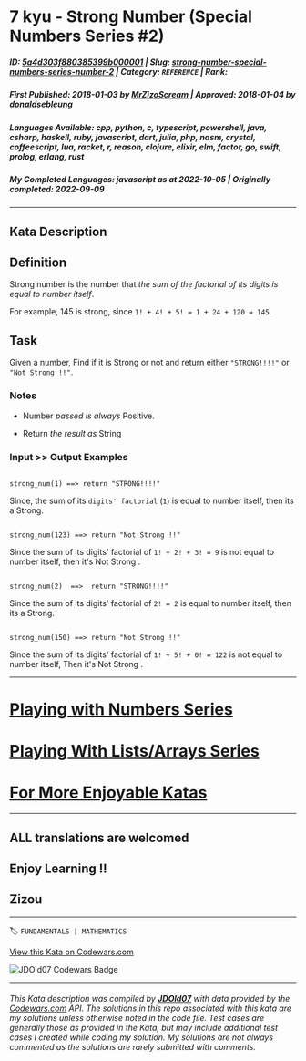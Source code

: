 # 7 kyu - Strong Number (Special Numbers Series #2)  

##### **ID**: [5a4d303f880385399b000001](https://www.codewars.com/kata/5a4d303f880385399b000001) | **Slug**: [strong-number-special-numbers-series-number-2](https://www.codewars.com/kata/5a4d303f880385399b000001) | **Category**: `REFERENCE` | **Rank**: <span style="color:white">7 kyu</span>

##### **First Published**: 2018-01-03 ***by*** [MrZizoScream](https://www.codewars.com/users/MrZizoScream) | **Approved**: 2018-01-04 ***by*** [donaldsebleung](https://www.codewars.com/users/donaldsebleung)

##### **Languages Available**: cpp, python, c, typescript, powershell, java, csharp, haskell, ruby, javascript, dart, julia, php, nasm, crystal, coffeescript, lua, racket, r, reason, clojure, elixir, elm, factor, go, swift, prolog, erlang, rust

##### **My Completed Languages**: javascript ***as at*** 2022-10-05 | **Originally completed**: 2022-09-09

---

## Kata Description


## Definition



Strong number is the number that *the sum of the factorial of its digits is equal to number itself*.



For example, 145 is strong, since `1! + 4! + 5! = 1 + 24 + 120 = 145`.



## Task



Given a number, Find if it is Strong or not and return either `"STRONG!!!!"` or `"Not Strong !!"`.



### Notes 



* Number *passed is always*  Positive.

* Return *the result as* String



### Input >> Output Examples



```

strong_num(1) ==> return "STRONG!!!!"

```

Since, the sum of its `digits' factorial` (`1`) is equal to number itself, then its a Strong.



```

strong_num(123) ==> return "Not Strong !!"

```

Since the sum of its digits' factorial of `1! + 2! + 3! = 9` is not equal to number itself, then it's  Not Strong . 



```

strong_num(2)  ==>  return "STRONG!!!!"

```

Since the sum of its digits' factorial of `2! = 2` is equal to number itself, then its a Strong.



```

strong_num(150) ==> return "Not Strong !!"

```



Since the sum of its digits' factorial of `1! + 5! + 0! = 122` is not equal to number itself, Then it's Not Strong . 

___



# [Playing with Numbers Series](https://www.codewars.com/collections/playing-with-numbers)



# [Playing With Lists/Arrays Series](https://www.codewars.com/collections/playing-with-lists-slash-arrays)



# [For More Enjoyable Katas](http://www.codewars.com/users/MrZizoScream/authored)

___



## ALL translations are welcomed



## Enjoy Learning !!

## Zizou



---


🏷 `FUNDAMENTALS | MATHEMATICS`


[View this Kata on Codewars.com](https://www.codewars.com/kata/5a4d303f880385399b000001)

![](https://www.codewars.com/users/jdold07/badges/large "JDOld07 Codewars Badge")

---

###### *This Kata description was compiled by [**JDOld07**](https://tpstech.dev) with data provided by the [Codewars.com](https://www.codewars.com) API.  The solutions in this repo associated with this kata are my solutions unless otherwise noted in the code file.  Test cases are generally those as provided in the Kata, but may include additional test cases I created while coding my solution.  My solutions are not always commented as the solutions are rarely submitted with comments.*
